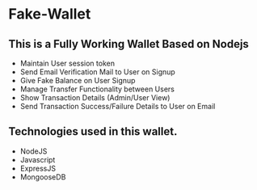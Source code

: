 # Fake-Wallet

## This is a Fully Working Wallet Based on Nodejs
- Maintain User session token
- Send Email Verification Mail to User on Signup
- Give Fake Balance on User Signup
- Manage Transfer Functionality between Users
- Show Transaction Details (Admin/User View)
- Send Transaction Success/Failure Details to User on Email


## Technologies used in this wallet.
- NodeJS
- Javascript
- ExpressJS
- MongooseDB

